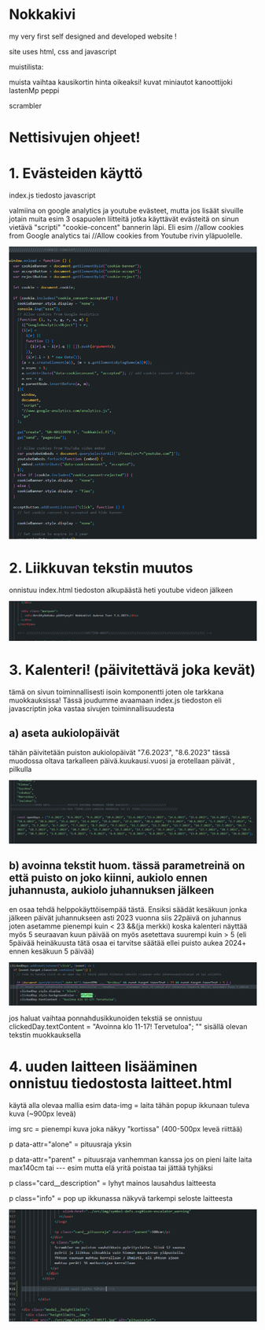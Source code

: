 # Nokkakivi

my very first self designed and developed website !

site uses html, css and javascript

muistilista:

muista vaihtaa kausikortin hinta oikeaksi!
kuvat
miniautot
kanoottijoki
lastenMp
peppi

scrambler

# Nettisivujen ohjeet!

# 1. Evästeiden käyttö

index.js tiedosto javascript

valmiina on google analytics ja youtube evästeet, mutta jos lisäät sivuille jotain muita esim 3 osapuolen liitteitä jotka käyttävät evästeitä on sinun vietävä "scripti" "cookie-concent" bannerin läpi. Eli esim //allow cookies from Google analytics tai //Allow cookies from Youtube rivin yläpuolelle.

![cookie-banneri](/src/img/cookie-ohje.PNG)

# 2. Liikkuvan tekstin muutos

onnistuu index.html tiedoston alkupäästä heti youtube videon jälkeen

 ![cookie-banneri](/src/img/marquee.PNG)

# 3. Kalenteri! (päivitettävä joka kevät)

tämä on sivun toiminnallisesti isoin komponentti joten ole tarkkana muokkauksissa!
Tässä joudumme avaamaan index.js tiedoston eli javascriptin joka vastaa sivujen toiminnallisuudesta

## a) aseta aukiolopäivät

tähän päivitetään puiston aukiolopäivät "7.6.2023", "8.6.2023" tässä muodossa oltava tarkalleen päivä.kuukausi.vuosi ja erotellaan päivät , pilkulla

![kalenteri openDays](/src/img/kalenteri-ohje1.PNG)

## b) avoinna tekstit huom. tässä parametreinä on että puisto on joko kiinni, aukiolo ennen juhannusta, aukiolo juhannuksen jälkeen

en osaa tehdä helppokäyttöisempää tästä. Ensiksi säädät kesäkuun jonka jälkeen päivät juhannukseen asti 2023 vuonna siis 22päivä on juhannus joten asetamme pienempi kuin < 23 &&(ja merkki) koska kalenteri näyttää myös 5 seuraavan kuun päivää on myös asetettava suurempi kuin > 5 (eli 5päivää heinäkuusta tätä osaa ei tarvitse säätää ellei puisto aukea 2024+ ennen kesäkuun 5 päivää)

![kalenterin ohje](/src/img/kalenteri-ohje2.PNG)

jos haluat vaihtaa ponnahdusikkunoiden tekstiä se onnistuu clickedDay.textContent = "Avoinna klo 11-17! Tervetuloa"; "" sisällä olevan tekstin muokkauksella

# 4. uuden laitteen lisääminen onnistuu tiedostosta laitteet.html

käytä alla olevaa mallia esim
data-img = laita tähän popup ikkunaan tuleva kuva (~900px leveä)

img src = pienempi kuva joka näkyy "kortissa" (400-500px leveä riittää)

p data-attr="alone" = pituusraja yksin

p data-attr="parent" = pituusraja vanhemman kanssa jos on pieni laite laita max140cm tai --- esim mutta elä yritä poistaa tai jättää tyhjäksi

p class="card\_\_description" = lyhyt mainos lausahdus laitteesta

p class="info" = pop up ikkunassa näkyvä tarkempi seloste laitteesta

 <!-- <div
            class="card stacked"
            data-img="../src/img/laitteet/scrambler-large.jpg"
          >
            <img
              src="../src/img/laitteet/scrambler.JPG"
              alt="scrambler"
              class="card__img"
            />
            <div class="card__content">
              <h4 class="card__title">Scrambler</h4>
              <div>
                <svg class="height-limit">
                  <use xlink:href="../src/img/symbol-defs.svg#icon-child"></use>
                </svg>
                <p class="card__pituusraja" data-attr="alone">120cm</p>
              </div>
              <p class="card__description">
                Scrambler on nokkakiven vauhdikkain pyörittäjä!Tämä ei jätä
                kylmäksi!
              </p>
              <div>
                <svg class="height-limit">
                  <use
                    xlink:href="../src/img/symbol-defs.svg#icon-escalator_warning"
                  ></use>
                </svg>

                <p class="card__pituusraja" data-attr="parent">100cm</p>
              </div>
              <p class="info">
                Scrambler on puiston vauhdikkain pyörityslaite. Siinä 12 vaunua
                pyörii ja liikkuu siksakkia vain hieman maanpinnan yläpuolella.
                Yhteen vaunuun mahtuu kerrallaan 3 ihmistä, eli yhteen ajoon
                mahtuu peräti 36 matkustajaa kerrallaan
              </p>
            </div>
          </div> -->

![laitteen lisäys](/src/img/laittteen-lisays.PNG)
